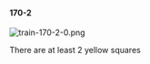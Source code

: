 #### 170-2
![train-170-2-0.png](https://github.com/lil-lab/nlvr/raw/master/nlvr/train/images/63/train-170-2-0.png "train-170-2-0.png")

There are at least 2 yellow squares